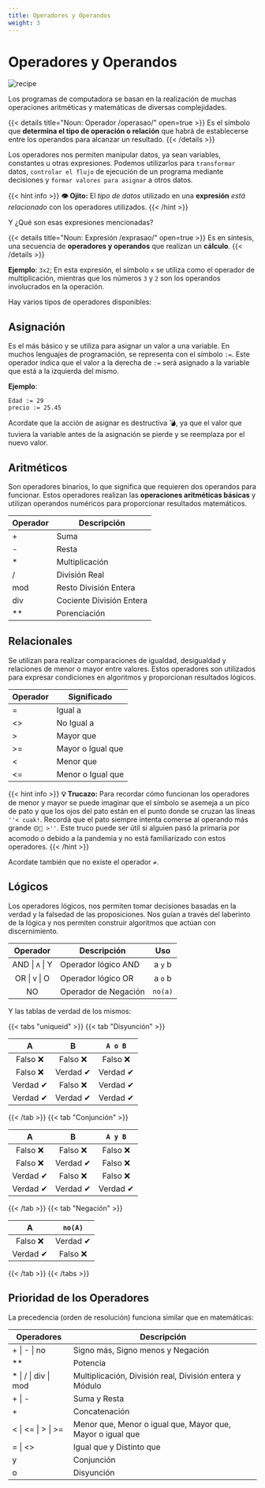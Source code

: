 ```yaml
---
title: Operadores y Operandos
weight: 3
---
```


# Operadores y Operandos

![recipe](/aed-docs/images/calculator.jpg)

Los programas de computadora se basan en la realización de muchas operaciones aritméticas y matemáticas de diversas complejidades.

{{< details title="Noun: Operador /operasao/" open=true >}}
Es el símbolo que **determina el tipo de operación o relación** que habrá de establecerse entre los operandos para alcanzar un resultado.
{{< /details >}}

Los operadores nos permiten manipular datos, ya sean variables, constantes u otras expresiones. Podemos utilizarlos para `transformar` datos, `controlar el flujo` de ejecución de un programa mediante decisiones y `formar valores para asignar` a otros datos.

{{< hint info >}}
**👁️ Ojito:**
El *tipo de datos* utilizado en una **expresión** *está relacionado* con los operadores utilizados.
{{< /hint >}}

Y ¿Qué son esas expresiones mencionadas?

{{< details title="Noun: Expresión /exprasao/" open=true >}}
Es en síntesis, una secuencia de **operadores y operandos** que realizan un **cálculo**.
{{< /details >}}

**Ejemplo**: `3x2`; En esta expresión, el símbolo `x` se utiliza como el operador de multiplicación, mientras que los números `3` y `2` son los operandos involucrados en la operación.

Hay varios tipos de operadores disponibles:

## Asignación

Es el más básico y se utiliza para asignar un valor a una variable. En muchos lenguajes de programación, se representa con el símbolo `:=`. Este operador indica que el valor a la derecha de `:=` será asignado a la variable que está a la izquierda del mismo.

**Ejemplo**:

```
Edad := 29
precio := 25.45
```

Acordate que la acción de asignar es destructiva 💣, ya que el valor que tuviera la variable antes de la asignación se pierde y se reemplaza por el nuevo valor.

## Aritméticos

Son operadores binarios, lo que significa que requieren dos operandos para funcionar. Estos operadores realizan las **operaciones aritméticas básicas** y utilizan operandos numéricos para proporcionar resultados matemáticos.

| Operador | Descripción              |
|----------|--------------------------|
| +        | Suma                     |
| -        | Resta                    |
| *        | Multiplicación           |
| /        | División Real            |
| mod      | Resto División Entera    |
| div      | Cociente División Entera |
| **       | Porenciación             |

## Relacionales

Se utilizan para realizar comparaciones de igualdad, desigualdad y relaciones de menor o mayor entre valores. Estos operadores son utilizados para expresar condiciones en algoritmos y proporcionan resultados lógicos.

| Operador | Significado       |
|----------|-------------------|
| =        | Igual a           |
| <>       | No Igual a        |
| >        | Mayor que         |
| >=       | Mayor o Igual que |
| <        | Menor que         |
| <=       | Menor o Igual que |

{{< hint info >}}
**💡 Trucazo:**
Para recordar cómo funcionan los operadores de menor y mayor se puede imaginar que el símbolo se asemeja a un pico de pato y que los ojos del pato están en el punto donde se cruzan las líneas `''< cuak!`. Recordá que el pato siempre intenta comerse al operando más grande `🟡🔵 >''`. Este truco puede ser útil si alguien pasó la primaria por acomodo o debido a la pandemia y no está familiarizado con estos operadores.
{{< /hint >}}

Acordate también que no existe el operador `≠`.

## Lógicos

Los operadores lógicos, nos permiten tomar decisiones basadas en la
verdad y la falsedad de las proposiciones. Nos guían a través del
laberinto de la lógica y nos permiten construir algoritmos que actúan
con discernimiento.

|    Operador   |     Descripción     |  Uso  |
|:-------------:|---------------------|:-----:|
| AND \| ᴧ \| Y | Operador lógico AND | a `y` b |
| OR \| ᴠ \| O  | Operador lógico OR  | a `o` b |
|       NO      | Operador de Negación| `no(a)`|

Y las tablas de verdad de los mismos:

{{< tabs "uniqueid" >}}
{{< tab "Disyunción" >}}

|     A    |     B    |   `A o B`  |
|:--------:|:--------:|:--------:|
| Falso ❌  | Falso ❌  | Falso ❌  |
| Falso ❌  | Verdad ✔ | Verdad ✔ |
| Verdad ✔ | Falso ❌  | Verdad ✔ |
| Verdad ✔ | Verdad ✔ | Verdad ✔ |

{{< /tab >}}
{{< tab "Conjunción" >}}

|     A    |     B    |   `A y B`  |
|:--------:|:--------:|:--------:|
| Falso ❌  | Falso ❌  | Falso ❌  |
| Falso ❌  | Verdad ✔ | Falso ❌  |
| Verdad ✔ | Falso ❌  | Falso ❌  |
| Verdad ✔ | Verdad ✔ | Verdad ✔ |

{{< /tab >}}
{{< tab "Negación" >}}

|     A    |   `no(A)`  |
|:--------:|:--------:|
| Falso ❌  | Verdad ✔ |
| Verdad ✔ | Falso ❌  |

{{< /tab >}}
{{< /tabs >}}

## Prioridad de los Operadores

La precedencia (orden de resolución) funciona similar que en matemáticas:

| Operadores           | Descripción                                                |
|----------------------|------------------------------------------------------------|
| + \| - \| no         | Signo más, Signo menos y Negación                          |
| **                   | Potencia                                                   |
| * \| / \| div \| mod | Multiplicación, División real, División entera y Módulo    |
| + \| -               | Suma y Resta                                               |
| +                    | Concatenación                                              |
| < \| <= \| > \| >=   | Menor que, Menor o igual que, Mayor que, Mayor o igual que |
| = \| <>              | Igual que y Distinto que                                   |
| y                    | Conjunción                                                 |
| o                    | Disyunción                                                 |